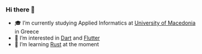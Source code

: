 ### Hi there 👋
- 🎓 I’m currently studying Applied Informatics at [University of Macedonia](https://www.uom.gr/en) in Greece
- 🎯 I’m interested in [Dart](https://dart.dev) and [Flutter](https://flutter.dev)
- 🦀 I’m learning [Rust](https://www.rust-lang.org/) at the moment
